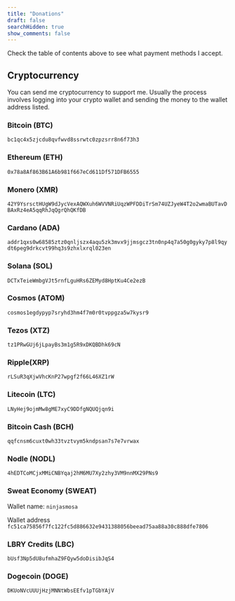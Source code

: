 ```yaml
---
title: "Donations"
draft: false
searchHidden: true
show_comments: false
---
```


Check the table of contents above to see what payment methods I accept.

## Cryptocurrency
You can send me cryptocurrency to support me. Usually the process involves logging into your crypto wallet and sending the money to the wallet address listed.

### Bitcoin (BTC)
` bc1qc4x5zjcdu8qvfwvd8ssrwtc0zpzsrr8n6f73h3 `

### Ethereum (ETH)
` 0x78a8Af863B61A6b981f667eCd611Df571DFB6555 `

### Monero (XMR)
` 42Y9YsrsctHUgW9dJycVexAQWXuh6WVVNRiUqzWPFDDiTrSm74UZJyeW4T2o2wmaBUTavDBAxRz4eA5qqRhJqQgrQhQKfDB `

### Cardano (ADA)
` addr1qxs0w68585ztz0qnljszx4aqu5zk3mvx9jjmsgcz3tn0np4q7a50g0gyky7p8l9qydt6peg9drkcvt99hq3s9zhxlxrql023en `

### Solana (SOL)
` DCTxTeieWmbgVJt5rnfLguHRs6ZEMyd8HptKu4Ce2ezB `

### Cosmos (ATOM)
` cosmos1egdypyp7sryhd3hm4f7m0r0tvppgza5w7kysr9 `

### Tezos (XTZ)
` tz1PRwGUj6jLpayBs3m1g5R9xDKQBDhk69cN `

### Ripple(XRP)
` rLSuR3qXjwVhcKnP27wpgf2f66L46XZ1rW `

### Litecoin (LTC)
` LNyHej9ojmMw8gME7xyC9DDfgNQUQjqn9i `

### Bitcoin Cash (BCH)
` qqfcnsm6cuxt0wh33tvztvym5kndpsan7s7e7vrwax `

### Nodle (NODL)
` 4hEDTCoMCjxMMiCNBYqaj2hM6MU7Xy2zhy3VM9nnMX29PNs9 `

### Sweat Economy (SWEAT)
Wallet name: ` ninjasmosa `

Wallet address ` fc51ca75856f7fc122fc5d886632e9431388056beead75aa88a30c888dfe7806 `

### LBRY Credits (LBC)
` bUsf3Np5dU8ufmhaZ9FQyw5doDisibJqS4 `

### Dogecoin (DOGE)
` DKUoNVcUUUjHzjMNNtWbsEEfv1pTGbYAjV `
